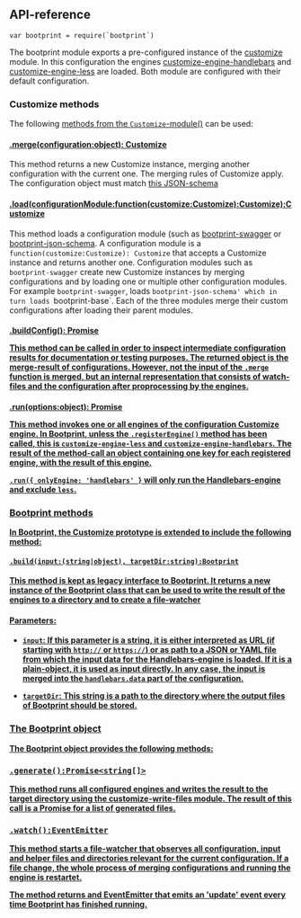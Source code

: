 ## API-reference

```
var bootprint = require(`bootprint`)
```

The bootprint module exports a pre-configured instance of the [customize](https://npmjs.com/package/customize) module.
In this configuration the engines [customize-engine-handlebars](https://npmjs.com/package/customize-engine-handlebars) and
[customize-engine-less](https://npmjs.com/package/customize-engine-less) are loaded. Both module are configured with their default configuration.

    
### Customize methods

The following [methods from the `Customize`-module()](git+https://github.com/nknapp/customize/blob/v0.7.0/README.md#customizecustomize) can be used:

#### [.merge(configuration:object): Customize](git+https://github.com/nknapp/customize/blob/v0.7.0/README.md#module_customize..Customize+merge)

This method returns a new Customize instance, merging another configuration with the current one.
The merging rules of Customize apply. The configuration object must match [this JSON-schema](doc/configuration-schema.json)

#### [.load(configurationModule:function(customize:Customize):Customize):Customize](git+https://github.com/nknapp/customize/blob/v0.7.0/README.md#customizeloadcustomizemodule--customize)

This method loads a configuration module (such as [bootprint-swagger](https://npmjs.com/package/bootprint-swagger) or [bootprint-json-schema](https://npmjs.com/package/bootprint-json-schema).
A configuration module is a `function(customize:Customize): Customize` that accepts a Customize instance and 
returns another one. Configuration modules such as `bootprint-swagger` create new Customize instances by 
merging configurations and by loading one or multiple other configuration modules. For example `bootprint-swagger`, 
loads `bootprint-json-schema' which in turn loads `bootprint-base`. Each of the three modules merge their 
custom configurations after loading their parent modules.

#### [.buildConfig(): Promise<object>](git+https://github.com/nknapp/customize/blob/v0.7.0/README.md#customizebuildconfig--promiseobject)

This method can be called in order to inspect intermediate configuration results for documentation or testing purposes.
The returned object is the merge-result of configurations. However, not the input of the `.merge` function is merged,
but an internal representation that consists of watch-files and the configuration after proprocessing by the engines.

#### [.run(options:object): Promise<object>](git+https://github.com/nknapp/customize/blob/v0.7.0/README.md#customizerunoptions--promiseobject)

This method invokes one or all engines of the configuration Customize engine. In Bootprint, unless the `.registerEngine()`
method has been called, this is `customize-engine-less` and `customize-engine-handlebars`.
The result of the method-call an object containing one key for each registered engine, with the result of this engine.

`.run({ onlyEngine: 'handlebars' }` will only run the Handlebars-engine and exclude `less`.
    

### Bootprint methods

In Bootprint, the Customize prototype is extended to include the following method: 

#### `.build(input:(string|object), targetDir:string):Bootprint`

This method is kept as legacy interface to Bootprint. It returns a new instance of the Bootprint class that can
be used to write the result of the engines to a directory and to create a file-watcher

#### Parameters: 

* `input`: If this parameter is a string, it is either interpreted as URL (if starting with `http://` or `https://`) 
or as path to a JSON or YAML file from which the input data for the Handlebars-engine is loaded. If it is a plain-object, it is 
used as input directly. In any case, the input is merged into the `handlebars.data` part of the configuration.

* `targetDir`: This string is a path to the directory where the output files of Bootprint should be stored.

### The Bootprint object 

The Bootprint object provides the following methods:

### `.generate():Promise<string[]>`

This method runs all configured engines and writes the result to the target directory using the [customize-write-files](https://npmjs.com/package/customize-write-files)
module. The result of this call is a Promise for a list of generated files.

### `.watch():EventEmitter`

This method starts a file-watcher that observes all configuration, input and helper files and directories relevant for the current 
configuration. If a file change, the whole process of merging configurations and running the engine is restartet.

The method returns and EventEmitter that emits an 'update' event every time Bootprint has finished running.
